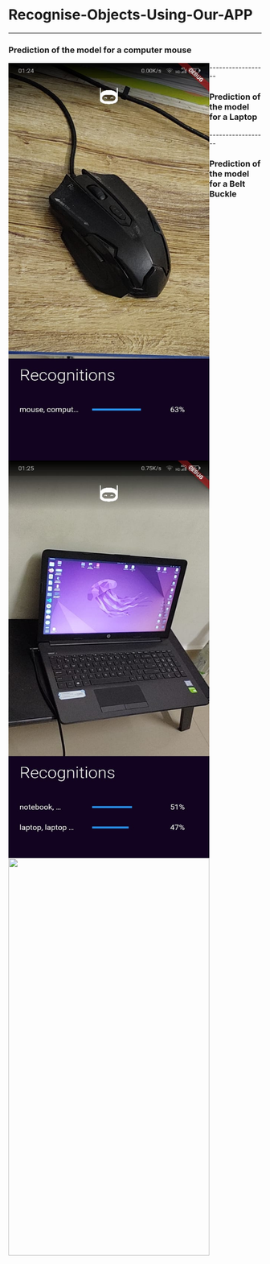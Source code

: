 # Recognise-Objects-Using-Our-APP

------------------
### Prediction of the model for a computer mouse
<img src="https://github.com/MasterKinjalk/Recognise-Objects-Using-Our-APP/blob/master/MousePrediction.jpeg" width="400" height="790" align = "left">
 ------------------

### Prediction of the model for a Laptop

<img src="https://github.com/MasterKinjalk/Recognise-Objects-Using-Our-APP/blob/master/LaptopPrediction.jpeg" width="400" height="790" align = "left">
 ------------------
 
### Prediction of the model for a Belt Buckle
<img src="https://user-images.githubusercontent.com/60870318/204049648-059f0478-575b-4dfc-9662-958dc62c5dea.jpeg" width="400" height="790">


